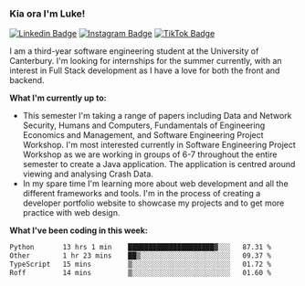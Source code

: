 ### Kia ora I'm Luke!

[![Linkedin Badge](https://img.shields.io/badge/-LinkedIn-0e76a8?style=flat-square&logo=Linkedin&logoColor=white)](https://www.linkedin.com/in/luke-stynes/)
[![Instagram Badge](https://img.shields.io/badge/-Instagram-e4405f?style=flat-square&logo=Instagram&logoColor=white)](https://www.instagram.com/luke.stynes/)
[![TikTok Badge](https://img.shields.io/badge/TikTok-Follow-blue)](https://www.tiktok.com/@luke_stynes)

I am a third-year software engineering student at the University of Canterbury. I'm looking for internships for the summer currently, with an interest in Full Stack development as I have a love for both the front and backend.

**What I'm currently up to:**
- This semester I'm taking a range of papers including Data and Network Security, Humans and Computers, Fundamentals of Engineering Economics and Management, and Software Engineering Project Workshop. I'm most interested currently in Software Engineering Project Workshop as we are working in groups of 6-7 throughout the entire semester to create a Java application. The application is centred around viewing and analysing Crash Data.
- In my spare time I'm learning more about web development and all the different frameworks and tools. I'm in the process of creating a developer portfolio website to showcase my projects and to get more practice with web design.


**What I've been coding in this week:**
<!--START_SECTION:waka-->

```txt
Python       13 hrs 1 min    █████████████████████▓░░░   87.31 %
Other        1 hr 23 mins    ██▒░░░░░░░░░░░░░░░░░░░░░░   09.37 %
TypeScript   15 mins         ▒░░░░░░░░░░░░░░░░░░░░░░░░   01.72 %
Roff         14 mins         ▒░░░░░░░░░░░░░░░░░░░░░░░░   01.60 %
```

<!--END_SECTION:waka-->
